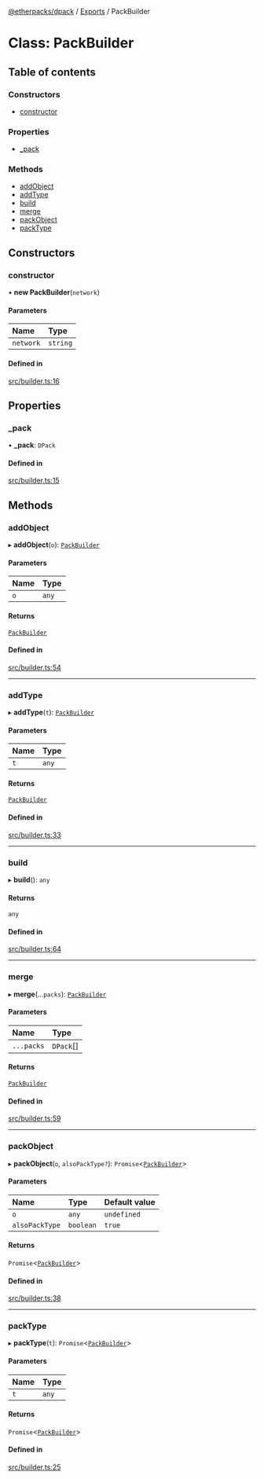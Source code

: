 [@etherpacks/dpack](../README.md) / [Exports](../modules.md) / PackBuilder

# Class: PackBuilder

## Table of contents

### Constructors

- [constructor](PackBuilder.md#constructor)

### Properties

- [\_pack](PackBuilder.md#_pack)

### Methods

- [addObject](PackBuilder.md#addobject)
- [addType](PackBuilder.md#addtype)
- [build](PackBuilder.md#build)
- [merge](PackBuilder.md#merge)
- [packObject](PackBuilder.md#packobject)
- [packType](PackBuilder.md#packtype)

## Constructors

### constructor

• **new PackBuilder**(`network`)

#### Parameters

| Name | Type |
| :------ | :------ |
| `network` | `string` |

#### Defined in

[src/builder.ts:16](https://github.com/dapphub/dpack/blob/526b80f/src/builder.ts#L16)

## Properties

### \_pack

• **\_pack**: `DPack`

#### Defined in

[src/builder.ts:15](https://github.com/dapphub/dpack/blob/526b80f/src/builder.ts#L15)

## Methods

### addObject

▸ **addObject**(`o`): [`PackBuilder`](PackBuilder.md)

#### Parameters

| Name | Type |
| :------ | :------ |
| `o` | `any` |

#### Returns

[`PackBuilder`](PackBuilder.md)

#### Defined in

[src/builder.ts:54](https://github.com/dapphub/dpack/blob/526b80f/src/builder.ts#L54)

___

### addType

▸ **addType**(`t`): [`PackBuilder`](PackBuilder.md)

#### Parameters

| Name | Type |
| :------ | :------ |
| `t` | `any` |

#### Returns

[`PackBuilder`](PackBuilder.md)

#### Defined in

[src/builder.ts:33](https://github.com/dapphub/dpack/blob/526b80f/src/builder.ts#L33)

___

### build

▸ **build**(): `any`

#### Returns

`any`

#### Defined in

[src/builder.ts:64](https://github.com/dapphub/dpack/blob/526b80f/src/builder.ts#L64)

___

### merge

▸ **merge**(...`packs`): [`PackBuilder`](PackBuilder.md)

#### Parameters

| Name | Type |
| :------ | :------ |
| `...packs` | `DPack`[] |

#### Returns

[`PackBuilder`](PackBuilder.md)

#### Defined in

[src/builder.ts:59](https://github.com/dapphub/dpack/blob/526b80f/src/builder.ts#L59)

___

### packObject

▸ **packObject**(`o`, `alsoPackType?`): `Promise`<[`PackBuilder`](PackBuilder.md)\>

#### Parameters

| Name | Type | Default value |
| :------ | :------ | :------ |
| `o` | `any` | `undefined` |
| `alsoPackType` | `boolean` | `true` |

#### Returns

`Promise`<[`PackBuilder`](PackBuilder.md)\>

#### Defined in

[src/builder.ts:38](https://github.com/dapphub/dpack/blob/526b80f/src/builder.ts#L38)

___

### packType

▸ **packType**(`t`): `Promise`<[`PackBuilder`](PackBuilder.md)\>

#### Parameters

| Name | Type |
| :------ | :------ |
| `t` | `any` |

#### Returns

`Promise`<[`PackBuilder`](PackBuilder.md)\>

#### Defined in

[src/builder.ts:25](https://github.com/dapphub/dpack/blob/526b80f/src/builder.ts#L25)
